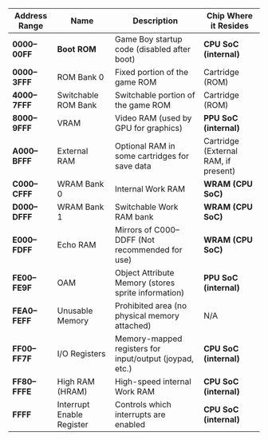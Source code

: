 | Address Range  | Name                      | Description                                           | Chip Where it Resides              |
|----------------|---------------------------|-------------------------------------------------------|------------------------------------|
| **0000–00FF**  | **Boot ROM**               | Game Boy startup code (disabled after boot)            | **CPU SoC (internal)**            |
| **0000–3FFF**  | ROM Bank 0                 | Fixed portion of the game ROM                          | Cartridge (ROM)                   |
| **4000–7FFF**  | Switchable ROM Bank        | Switchable portion of the game ROM                     | Cartridge (ROM)                   |
| **8000–9FFF**  | VRAM                       | Video RAM (used by GPU for graphics)                   | **PPU SoC (internal)**        |
| **A000–BFFF**  | External RAM               | Optional RAM in some cartridges for save data          | Cartridge (External RAM, if present) |
| **C000–CFFF**  | WRAM Bank 0                | Internal Work RAM                                      | **WRAM (CPU SoC)**                |
| **D000–DFFF**  | WRAM Bank 1                | Switchable Work RAM bank                               | **WRAM (CPU SoC)**                |
| **E000–FDFF**  | Echo RAM                   | Mirrors of C000–DDFF (Not recommended for use)         | **WRAM (CPU SoC)**                |
| **FE00–FE9F**  | OAM                        | Object Attribute Memory (stores sprite information)    | **PPU SoC (internal)**        |
| **FEA0–FEFF**  | Unusable Memory            | Prohibited area (no physical memory attached)          | N/A                               |
| **FF00–FF7F**  | I/O Registers              | Memory-mapped registers for input/output (joypad, etc.)| **CPU SoC (internal)**            |
| **FF80–FFFE**  | High RAM (HRAM)            | High-speed internal Work RAM                           | **CPU SoC (internal)**            |
| **FFFF**       | Interrupt Enable Register  | Controls which interrupts are enabled                  | **CPU SoC (internal)**            |